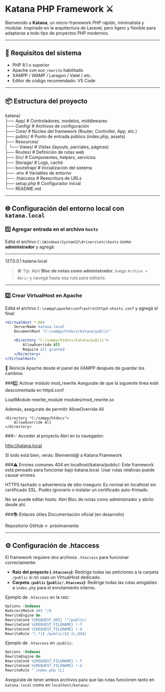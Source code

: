 # Katana PHP Framework ⚔️

Bienvenido a **Katana**, un micro-framework PHP rápido, minimalista y modular. Inspirado en la arquitectura de Laravel, pero ligero y flexible para adaptarse a todo tipo de proyectos PHP modernos.

---

## 🚀 Requisitos del sistema

- PHP 8.1 o superior
- Apache con `mod_rewrite` habilitado
- XAMPP / WAMP / Laragon / Valet / etc.
- Editor de código recomendado: VS Code

---

## 📦 Estructura del proyecto

katana/    
├── App/ # Controladores, modelos, middlewares  
├── Config/ # Archivos de configuración   
├── Core/ # Núcleo del framework (Router, Controller, App, etc.)    
├── public/ # Punto de entrada público (index.php, assets)   
├── Resources/  
│ └── Views/ # Vistas (layouts, parciales, páginas)  
├── Routes/ # Definición de rutas web  
├── Src/ # Componentes, helpers, servicios  
├── Storage/ # Logs, caché  
├── bootstrap/ # Inicialización del sistema  
├── .env # Variables de entorno  
├── .htaccess # Reescritura de URLs  
├── setup.php # Configurador inicial  
└── README.md                                                


---

## 🌐 Configuración del entorno local con `katana.local`

### 1️⃣ Agregar entrada en el archivo `hosts`

Editá el archivo `C:\Windows\System32\drivers\etc\hosts` como **administrador** y agregá:

---
127.0.0.1 katana.local


> 🛠️ Tip: Abrí **Bloc de notas como administrador**, luego `Archivo > Abrir` y navegá hasta esa ruta para editarlo.

---

### 2️⃣ Crear VirtualHost en Apache

Editá el archivo `C:\xampp\apache\conf\extra\httpd-vhosts.conf` y agregá al final:

```apache
<VirtualHost *:80>
    ServerName katana.local
    DocumentRoot "C:/xampp/htdocs/katana/public"

    <Directory "C:/xampp/htdocs/katana/public">
        AllowOverride All
        Require all granted
    </Directory>
</VirtualHost>
```

📌 Reiniciá Apache desde el panel de XAMPP después de guardar los cambios.

###3️⃣ Activar módulo mod_rewrite
Asegurate de que la siguiente línea esté descomentada en httpd.conf

LoadModule rewrite_module modules/mod_rewrite.so

Además, asegurate de permitir AllowOverride All

```
<Directory "C:/xampp/htdocs">
    AllowOverride All
</Directory>
```

###✅ Acceder al proyecto
Abrí en tu navegador:

http://katana.local

Si todo está bien, verás:
Bienvenid@ a Katana Framework

###⚠️ Errores comunes
404 en localhost/katana/public/: Este framework está pensado para funcionar bajo katana.local. Usar rutas relativas puede causar errores.

HTTPS tachado o advertencia de sitio inseguro: Es normal en localhost sin certificado SSL. Podés ignorarlo o instalar un certificado auto-firmado.

No se puede editar hosts: Abrí Bloc de notas como administrador y abrilo desde ahí.

###📚 Enlaces útiles
Documentación oficial (en desarrollo)

Repositorio GitHub ← próximamente

---

## ⚙️ Configuración de .htaccess

El framework requiere dos archivos `.htaccess` para funcionar correctamente:

- **Raíz del proyecto (`.htaccess`)**: Redirige todas las peticiones a la carpeta `/public` si no usas un VirtualHost dedicado.
- **Carpeta `/public` (`public/.htaccess`)**: Redirige todas las rutas amigables a `index.php` para el enrutamiento interno.

Ejemplo de `.htaccess` en la raíz:

```apache
Options -Indexes
RedirectMatch 403 ^/$
RewriteEngine On
RewriteCond %{REQUEST_URI} !^/public/
RewriteCond %{REQUEST_FILENAME} !-f
RewriteCond %{REQUEST_FILENAME} !-d
RewriteRule ^(.*)$ /public/$1 [L,QSA]
```

Ejemplo de `.htaccess` en `/public`:

```apache
Options -Indexes
RewriteEngine On
RewriteCond %{REQUEST_FILENAME} !-f
RewriteCond %{REQUEST_FILENAME} !-d
RewriteRule ^ index.php [L]
```

Asegúrate de tener ambos archivos para que las rutas funcionen tanto en `katana.local` como en `localhost/katana/`.


